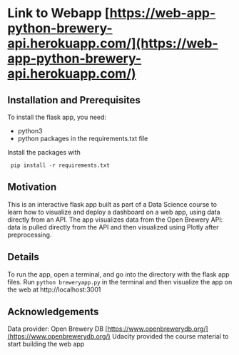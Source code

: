 # Link to Webapp [https://web-app-python-brewery-api.herokuapp.com/](https://web-app-python-brewery-api.herokuapp.com/)

## Installation and Prerequisites

To install the flask app, you need:
- python3
- python packages in the requirements.txt file
 
 Install the packages with
``` 
 pip install -r requirements.txt
```

## Motivation

This is an interactive flask app built as part of a Data Science course to learn how to
visualize and deploy a dashboard on a web app, using data directly from an API.
The app visualizes data from the Open Brewery API: data is pulled directly from the 
API and then visualized using Plotly after preprocessing.

## Details
To run the app, open a terminal, and go into the directory with the flask app files. 
Run `python breweryapp.py` in the terminal and then visualize the app on the web at 
http://localhost:3001

## Acknowledgements
Data provider: Open Brewery DB [https://www.openbrewerydb.org/](https://www.openbrewerydb.org/)
Udacity provided the course material to start building the web app

